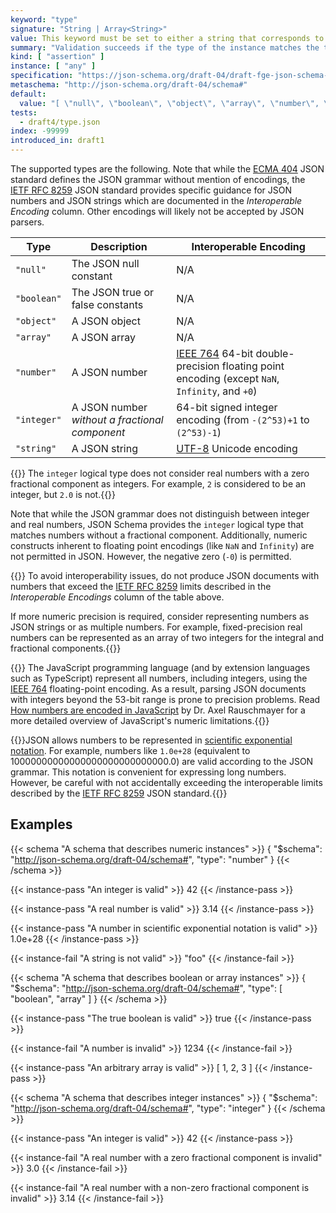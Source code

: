 ```yaml
---
keyword: "type"
signature: "String | Array<String>"
value: This keyword must be set to either a string that corresponds to one of the supported types, or a *non-empty* array of unique strings that correspond to one of the supported types
summary: "Validation succeeds if the type of the instance matches the type represented by the given type, or matches at least one of the given types."
kind: [ "assertion" ]
instance: [ "any" ]
specification: "https://json-schema.org/draft-04/draft-fge-json-schema-validation-00#rfc.section.5.5.2"
metaschema: "http://json-schema.org/draft-04/schema#"
default:
  value: "[ \"null\", \"boolean\", \"object\", \"array\", \"number\", \"string\" ]"
tests:
  - draft4/type.json
index: -99999
introduced_in: draft1
---
```



The supported types are the following. Note that while the [ECMA
404](https://ecma-international.org/publications-and-standards/standards/ecma-404/)
JSON standard defines the JSON grammar without mention of encodings, the [IETF
RFC 8259](https://www.rfc-editor.org/rfc/rfc8259) JSON standard provides
specific guidance for JSON numbers and JSON strings which are documented in the
*Interoperable Encoding* column. Other encodings will likely not be accepted by
JSON parsers.

| Type        | Description                              | Interoperable Encoding                                                                                   |
|-------------|------------------------------------------|----------------------------------------------------------------------------------------------------------|
| `"null"`    | The JSON null constant                   | N/A                                                                                                      |
| `"boolean"` | The JSON true or false constants         | N/A                                                                                                      |
| `"object"`  | A JSON object                            | N/A                                                                                                      |
| `"array"`   | A JSON array                             | N/A                                                                                                      |
| `"number"`  | A JSON number                            | [IEEE 764](https://ieeexplore.ieee.org/document/8766229) 64-bit double-precision floating point encoding (except `NaN`, `Infinity`, and `+0`) |
| `"integer"` | A JSON number _without a fractional component_ | 64-bit signed integer encoding (from `-(2^53)+1` to `(2^53)-1`)                                          |
| `"string"`  | A JSON string                            | [UTF-8](https://en.wikipedia.org/wiki/UTF-8) Unicode encoding                                            |

{{<common-pitfall>}} The `integer` logical type does not consider real numbers
with a zero fractional component as integers. For example, `2` is considered to
be an integer, but `2.0` is not.{{</common-pitfall>}}

Note that while the JSON grammar does not distinguish between integer and real
numbers, JSON Schema provides the `integer` logical type that matches numbers
without a fractional component.  Additionally, numeric constructs inherent to
floating point encodings (like `NaN` and `Infinity`) are not permitted in JSON.
However, the negative zero (`-0`) is permitted.

{{<best-practice>}} To avoid interoperability issues, do not produce JSON
documents with numbers that exceed the [IETF RFC
8259](https://www.rfc-editor.org/rfc/rfc8259) limits described in the
*Interoperable Encodings* column of the table above.

If more numeric precision is required, consider representing numbers as JSON
strings or as multiple numbers. For example, fixed-precision real numbers can
be represented as an array of two integers for the integral and fractional
components.{{</best-practice>}}

{{<common-pitfall>}} The JavaScript programming language (and by extension
languages such as TypeScript) represent all numbers, including integers, using
the [IEEE 764](https://ieeexplore.ieee.org/document/8766229) floating-point
encoding. As a result, parsing JSON documents with integers beyond the 53-bit
range is prone to precision problems. Read [How numbers are encoded in
JavaScript](https://2ality.com/2012/04/number-encoding.html) by Dr. Axel
Rauschmayer for a more detailed overview of JavaScript's numeric
limitations.{{</common-pitfall>}}

{{<learning-more>}}JSON allows numbers to be represented in [scientific
exponential
notation](https://en.wikipedia.org/wiki/Scientific_notation#E_notation). For
example, numbers like `1.0e+28` (equivalent to 10000000000000000000000000000.0)
are valid according to the JSON grammar. This notation is convenient for
expressing long numbers. However, be careful with not accidentally exceeding
the interoperable limits described by the [IETF RFC
8259](https://www.rfc-editor.org/rfc/rfc8259) JSON
standard.{{</learning-more>}}

## Examples

{{< schema "A schema that describes numeric instances" >}}
{
  "$schema": "http://json-schema.org/draft-04/schema#",
  "type": "number"
}
{{< /schema >}}

{{< instance-pass "An integer is valid" >}}
42
{{< /instance-pass >}}

{{< instance-pass "A real number is valid" >}}
3.14
{{< /instance-pass >}}

{{< instance-pass "A number in scientific exponential notation is valid" >}}
1.0e+28
{{< /instance-pass >}}

{{< instance-fail "A string is not valid" >}}
"foo"
{{< /instance-fail >}}

{{< schema "A schema that describes boolean or array instances" >}}
{
  "$schema": "http://json-schema.org/draft-04/schema#",
  "type": [ "boolean", "array" ]
}
{{< /schema >}}

{{< instance-pass "The true boolean is valid" >}}
true
{{< /instance-pass >}}

{{< instance-fail "A number is invalid" >}}
1234
{{< /instance-fail >}}

{{< instance-pass "An arbitrary array is valid" >}}
[ 1, 2, 3 ]
{{< /instance-pass >}}

{{< schema "A schema that describes integer instances" >}}
{
  "$schema": "http://json-schema.org/draft-04/schema#",
  "type": "integer"
}
{{< /schema >}}

{{< instance-pass "An integer is valid" >}}
42
{{< /instance-pass >}}

{{< instance-fail "A real number with a zero fractional component is invalid" >}}
3.0
{{< /instance-fail >}}

{{< instance-fail "A real number with a non-zero fractional component is invalid" >}}
3.14
{{< /instance-fail >}}
